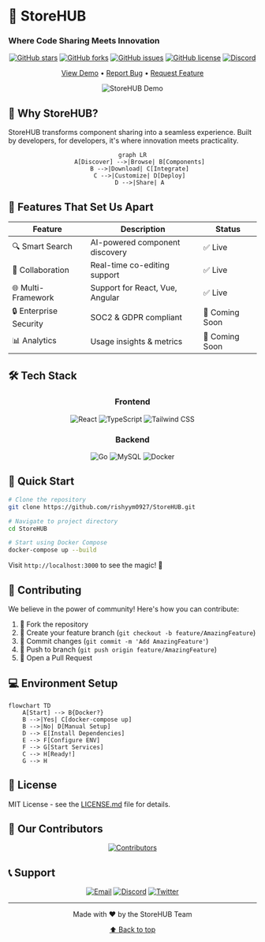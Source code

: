 # 🚀 StoreHUB
### Where Code Sharing Meets Innovation

<div align="center">

[![GitHub stars](https://img.shields.io/github/stars/rishyym0927/StoreHUB?style=for-the-badge)](https://github.com/rishyym0927/StoreHUB/stargazers)
[![GitHub forks](https://img.shields.io/github/forks/rishyym0927/StoreHUB?style=for-the-badge)](https://github.com/rishyym0927/StoreHUB/network)
[![GitHub issues](https://img.shields.io/github/issues/rishyym0927/StoreHUB?style=for-the-badge)](https://github.com/rishyym0927/StoreHUB/issues)
[![GitHub license](https://img.shields.io/github/license/rishyym0927/StoreHUB?style=for-the-badge)](https://github.com/rishyym0927/StoreHUB/blob/main/LICENSE)
[![Discord](https://img.shields.io/discord/1234567890?style=for-the-badge&logo=discord)](https://discord.gg/your-invite-link)

[View Demo](https://storehub.dev) • [Report Bug](https://github.com/rishyym0927/StoreHUB/issues) • [Request Feature](https://github.com/rishyym0927/StoreHUB/issues)

![StoreHUB Demo](https://via.placeholder.com/800x400?text=StoreHUB+Interactive+Demo)

</div>

## 🌟 Why StoreHUB?

StoreHUB transforms component sharing into a seamless experience. Built by developers, for developers, it's where innovation meets practicality.

<div align="center">

```mermaid
graph LR
    A[Discover] -->|Browse| B[Components]
    B -->|Download| C[Integrate]
    C -->|Customize| D[Deploy]
    D -->|Share| A
```

</div>

## 🎯 Features That Set Us Apart

<div align="center">

| Feature | Description | Status |
|---------|------------|---------|
| 🔍 Smart Search | AI-powered component discovery | ✅ Live |
| 🤝 Collaboration | Real-time co-editing support | ✅ Live |
| 🌐 Multi-Framework | Support for React, Vue, Angular | ✅ Live |
| 🔒 Enterprise Security | SOC2 & GDPR compliant | 🚧 Coming Soon |
| 📊 Analytics | Usage insights & metrics | 🚧 Coming Soon |

</div>


## 🛠️ Tech Stack

<div align="center">

### Frontend
![React](https://img.shields.io/badge/React-20232A?style=for-the-badge&logo=react&logoColor=61DAFB)
![TypeScript](https://img.shields.io/badge/TypeScript-007ACC?style=for-the-badge&logo=typescript&logoColor=white)
![Tailwind CSS](https://img.shields.io/badge/Tailwind_CSS-38B2AC?style=for-the-badge&logo=tailwind-css&logoColor=white)

### Backend
![Go](https://img.shields.io/badge/Go-00ADD8?style=for-the-badge&logo=go&logoColor=white)
![MySQL](https://img.shields.io/badge/MySQL-005C84?style=for-the-badge&logo=mysql&logoColor=white)
![Docker](https://img.shields.io/badge/Docker-2CA5E0?style=for-the-badge&logo=docker&logoColor=white)

</div>

## 🚀 Quick Start

```bash
# Clone the repository
git clone https://github.com/rishyym0927/StoreHUB.git

# Navigate to project directory
cd StoreHUB

# Start using Docker Compose
docker-compose up --build
```

Visit `http://localhost:3000` to see the magic! 🎉


## 🤝 Contributing

We believe in the power of community! Here's how you can contribute:

1. 🍴 Fork the repository
2. 🌱 Create your feature branch (`git checkout -b feature/AmazingFeature`)
3. 💫 Commit changes (`git commit -m 'Add AmazingFeature'`)
4. 🚀 Push to branch (`git push origin feature/AmazingFeature`)
5. 🎉 Open a Pull Request

## 💻 Environment Setup

```mermaid
flowchart TD
    A[Start] --> B{Docker?}
    B -->|Yes| C[docker-compose up]
    B -->|No| D[Manual Setup]
    D --> E[Install Dependencies]
    E --> F[Configure ENV]
    F --> G[Start Services]
    C --> H[Ready!]
    G --> H
```

## 📄 License

MIT License - see the [LICENSE.md](LICENSE.md) file for details.

## 🌟 Our Contributors

<div align="center">

[![Contributors](https://contrib.rocks/image?repo=rishyym0927/StoreHUB)](https://github.com/rishyym0927/StoreHUB/graphs/contributors)

</div>

## 📞 Support

<div align="center">

[![Email](https://img.shields.io/badge/Email-D14836?style=for-the-badge&logo=gmail&logoColor=white)](mailto:support@storehub.dev)
[![Discord](https://img.shields.io/badge/Discord-7289DA?style=for-the-badge&logo=discord&logoColor=white)](https://discord.gg/your-invite-link)
[![Twitter](https://img.shields.io/badge/Twitter-1DA1F2?style=for-the-badge&logo=twitter&logoColor=white)](https://twitter.com/storehub)

</div>

---

<div align="center">

Made with ❤️ by the StoreHUB Team

[⬆ Back to top](#-storehub)

</div>
